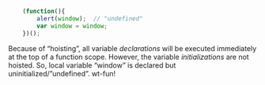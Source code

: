 ``` javascript
    (function(){
        alert(window);  // "undefined"
        var window = window;
    })();
```

Because of “hoisting”, all variable *declarations* will be executed immediately at the top of a function scope. However, the variable *initializations* are not hoisted. So, local variable “window” is declared but uninitialized/”undefined”. wt-fun!
